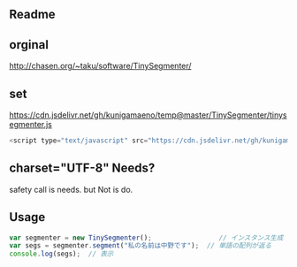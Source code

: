Readme
-----
## orginal 
http://chasen.org/~taku/software/TinySegmenter/

## set
https://cdn.jsdelivr.net/gh/kunigamaeno/temp@master/TinySegmenter/tinysegmenter.js
```js
<script type="text/javascript" src="https://cdn.jsdelivr.net/gh/kunigamaeno/temp@master/TinySegmenter/tinysegmenter.js" charset="UTF-8"></script>
```
## charset="UTF-8" Needs?
safety call is needs. but Not is do.

## Usage
```js
var segmenter = new TinySegmenter();                 // インスタンス生成
var segs = segmenter.segment("私の名前は中野です");  // 単語の配列が返る
console.log(segs);  // 表示
```
